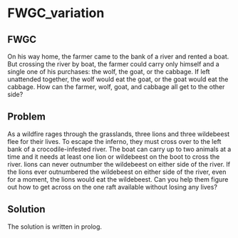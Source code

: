 # FWGC_variation

## FWGC 

On his way home, the farmer came to the bank of a river and rented a boat. But crossing the river by boat, the farmer could carry only himself and a single one of his purchases: the wolf, the goat, or the cabbage. If left unattended together, the wolf would eat the goat, or the goat would eat the cabbage. How can the farmer, wolf, goat, and cabbage all get to the other side?

## Problem

As a wildfire rages through the grasslands, three lions and three wildebeest flee for their lives. To escape the inferno, they must cross over to the left bank of a crocodile-infested river. The boat can carry up to two animals at a time and it needs at least one lion or wildebeest on the boot to cross the river. lions can never outnumber the wildebeest on either side of the river. If the lions ever outnumbered the wildebeest on either side of the river, even for a moment, the lions would eat the wildebeest. Can you help them figure out how to get across on the one raft available without losing any lives? 

## Solution

The solution is written in prolog.
